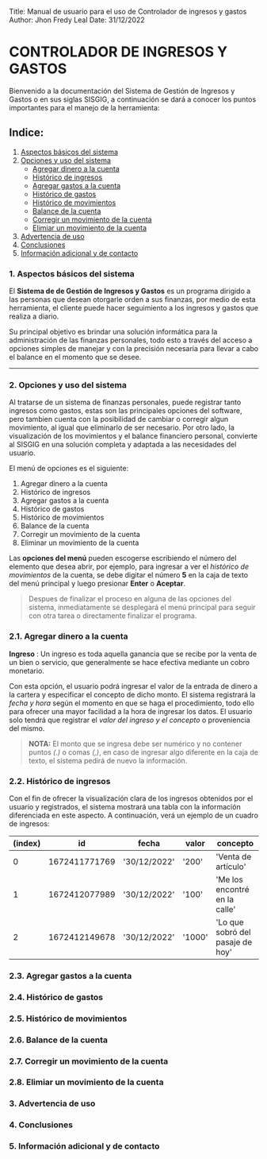 Title: Manual de usuario para el uso de Controlador de ingresos y gastos
Author: Jhon Fredy Leal
Date: 31/12/2022

# CONTROLADOR DE INGRESOS Y GASTOS

Bienvenido a la documentación del Sistema de Gestión de Ingresos y Gastos o en sus siglas SISGIG, a continuación se dará a conocer los puntos importantes para el manejo de la herramienta:

## Indice:

1. [Aspectos básicos del sistema](#1-aspectos-básicos-del-sistema)
2. [Opciones y uso del sistema](#2-opciones-y-uso-del-sistema)
    - [Agregar dinero a la cuenta](#21-agregar-dinero-a-la-cuenta)
    - [Histórico de ingresos](#22-histórico-de-ingresos)
    - [Agregar gastos a la cuenta](#23-agregar-gastos-a-la-cuenta)
    - [Histórico de gastos](#24-histórico-de-gastos)
    - [Histórico de movimientos](#25-histórico-de-movimientos)
    - [Balance de la cuenta](#26-balance-de-la-cuenta)
    - [Corregir un movimiento de la cuenta](#27-corregir-un-movimiento-de-la-cuenta)
    - [Elimiar un movimiento de la cuenta](#28-elimiar-un-movimiento-de-la-cuenta)
3. [Advertencia de uso](#3-advertencia-de-uso)
4. [Conclusiones](#4-conclusiones)
5. [Información adicional y de contacto](#5-información-adicional-y-de-contacto)

<a name = "1-aspectos-básicos-del-sistema"></a>
### 1. Aspectos básicos del sistema

<p>El <b>Sistema de de Gestión de Ingresos y Gastos</b> es un programa dirigido a las personas que desean otorgarle orden a sus finanzas, por medio de esta herramienta, el cliente puede hacer seguimiento a los ingresos y gastos que realiza a diario. </p>

<p>Su principal objetivo es brindar una solución informática para la administración de las finanzas personales, todo esto a través del acceso a opciones simples de manejar y con la precisión necesaria para llevar a cabo el balance en el momento que se desee.</p>

---

<a name = "2-opciones-y-uso-del-sistema"></a>
### 2. Opciones y uso del sistema

<p>Al tratarse de un sistema de finanzas personales, puede registrar tanto ingresos como gastos, estas son las principales opciones del software, pero tambien cuenta con la posibilidad de cambiar o corregir algun movimiento, al igual que eliminarlo de ser necesario. Por otro lado, la visualización de los movimientos y el balance financiero personal, convierte al SISGIG en una solución completa y adaptada a las necesidades del usuario.</p>

<p>El menú de opciones es el siguiente: </p>

1. Agregar dinero a la cuenta
2. Histórico de ingresos
3. Agregar gastos a la cuenta
4. Histórico de gastos
5. Histórico de movimientos
6. Balance de la cuenta
7. Corregir un movimiento de la cuenta
8. Eliminar un movimiento de la cuenta


Las **opciones del menú** pueden escogerse escribiendo el número del elemento que desea abrir, por ejemplo, para ingresar a ver el *histórico de movimientos* de la cuenta, se debe digitar el número **5** en la caja de texto del menú principal y luego presionar **Enter** o **Aceptar**.

> Despues de finalizar el proceso en alguna de las opciones del sistema, inmediatamente se desplegará el menú principal para seguir con otra tarea o directamente finalizar el programa.

<a name = "21-agregar-dinero-a-la-cuenta"></a>
### 2.1. Agregar dinero a la cuenta

**Ingreso**
: Un ingreso es toda aquella ganancia que se recibe por la venta de un bien o servicio, que generalmente se hace efectiva mediante un cobro monetario.

Con esta opción, el usuario podrá ingresar el valor de la entrada de dinero a la cartera y especificar el concepto de dicho monto. El sistema registrará la *fecha y hora* según el momento en que se haga el procedimiento, todo ello para ofrecer una mayor facilidad a la hora de ingresar los datos. El usuario solo tendrá que registrar el *valor del ingreso y el concepto* o proveniencia del mismo.

> **NOTA:** El monto que se ingresa debe ser numérico y no contener puntos *(.)* o comas *(,)*, en caso de ingresar algo diferente en la caja de texto, el sistema pedirá de nuevo la información.

<a name = "22-histórico-de-ingresos"></a>
### 2.2. Histórico de ingresos

Con el fin de ofrecer la visualización clara de los ingresos obtenidos por el usuario y registrados, el sistema mostrará una tabla con la información diferenciada en este aspecto. A continuación, verá un ejemplo de un cuadro de ingresos:

| (index) | id | fecha | valor | concepto |
|---------|----|-------|-------|----------|
| 0 | 1672411771769 | '30/12/2022' | '200' | 'Venta de artículo' |
| 1 | 1672412077989 | '30/12/2022' | '100' | 'Me los encontré en la calle' |
| 2 | 1672412149678 | '30/12/2022' | '1000' | 'Lo que sobró del pasaje de hoy' |

<a name = "23-agregar-gastos-a-la-cuenta"></a>
### 2.3. Agregar gastos a la cuenta

<a name = "24-histórico-de-gastos"></a>
### 2.4. Histórico de gastos

<a name = "25-histórico-de-movimientos"></a>
### 2.5. Histórico de movimientos

<a name = "26-balance-de-la-cuenta"></a>
### 2.6. Balance de la cuenta

<a name = "27-corregir-un-movimiento-de-la-cuenta"></a>
### 2.7. Corregir un movimiento de la cuenta

<a name = "28-elimiar-un-movimiento-de-la-cuenta"></a>
### 2.8. Elimiar un movimiento de la cuenta

<a name = "3-advertencia-de-uso"></a>
### 3. Advertencia de uso

<a name = "4-conclusiones"></a>
### 4. Conclusiones

<a name = "5-información-adicional-y-de-contacto"></a>
### 5. Información adicional y de contacto